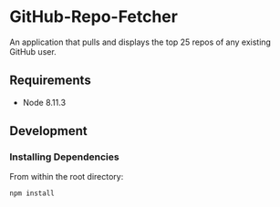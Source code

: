 # GitHub-Repo-Fetcher
An application that pulls and displays the top 25 repos of any existing GitHub user.

## Requirements

- Node 8.11.3

## Development

### Installing Dependencies

From within the root directory:

```sh
npm install
```
